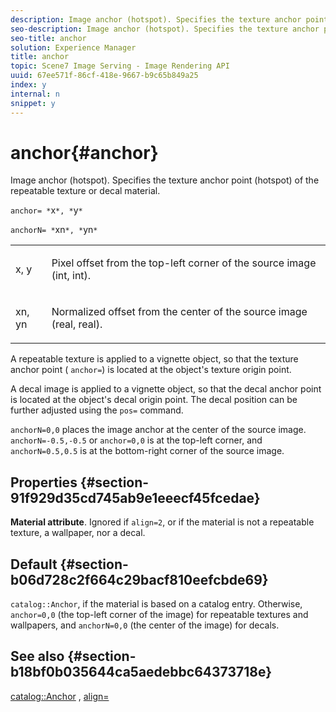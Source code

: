```yaml
---
description: Image anchor (hotspot). Specifies the texture anchor point (hotspot) of the repeatable texture or decal material.
seo-description: Image anchor (hotspot). Specifies the texture anchor point (hotspot) of the repeatable texture or decal material.
seo-title: anchor
solution: Experience Manager
title: anchor
topic: Scene7 Image Serving - Image Rendering API
uuid: 67ee571f-86cf-418e-9667-b9c65b849a25
index: y
internal: n
snippet: y
---
```


# anchor{#anchor}

Image anchor (hotspot). Specifies the texture anchor point (hotspot) of the repeatable texture or decal material.

 `anchor= *`x`*, *`y`*`

`anchorN= *`xn`*, *`yn`*`

<table id="simpletable_1D8E91D8424A424787C4D20C9B040115"> 
 <tr class="strow"> 
  <td class="stentry"> <p><span class="varname"> x</span>, <span class="varname"> y</span> </p></td> 
  <td class="stentry"> <p>Pixel offset from the top-left corner of the source image (int, int). </p></td> 
 </tr> 
 <tr class="strow"> 
  <td class="stentry"> <p><span class="varname"> xn</span>, <span class="varname"> yn</span> </p></td> 
  <td class="stentry"> <p>Normalized offset from the center of the source image (real, real). </p></td> 
 </tr> 
</table>

A repeatable texture is applied to a vignette object, so that the texture anchor point ( `anchor=`) is located at the object's texture origin point.

A decal image is applied to a vignette object, so that the decal anchor point is located at the object's decal origin point. The decal position can be further adjusted using the `pos=` command.

`anchorN=0,0` places the image anchor at the center of the source image. `anchorN=-0.5,-0.5` or `anchor=0,0` is at the top-left corner, and `anchorN=0.5,0.5` is at the bottom-right corner of the source image.

## Properties {#section-91f929d35cd745ab9e1eeecf45fcedae}

**Material attribute**. Ignored if `align=2`, or if the material is not a repeatable texture, a wallpaper, nor a decal.

## Default {#section-b06d728c2f664c29bacf810eefcbde69}

`catalog::Anchor`, if the material is based on a catalog entry. Otherwise, `anchor=0,0` (the top-left corner of the image) for repeatable textures and wallpapers, and `anchorN=0,0` (the center of the image) for decals.

## See also {#section-b18bf0b035644ca5aedebbc64373718e}

[catalog::Anchor](../../../../../ir_api/material_cat/image-rendering-api-ref/c-ir-material-catalog/c-ir-material-data-reference/r-ir-cat-anchor.md#reference-d9b1d49db1fc440686f64b84453297ab) , [align=](../../../../../ir_api/http_protocol/image-rendering-api-ref/c-ir-http-protocol-ref/c-ir-http-protocol-command-reference/r-ir-align.md#reference-4d63baa522ce42f9b15167ba34c5c6a7) 
